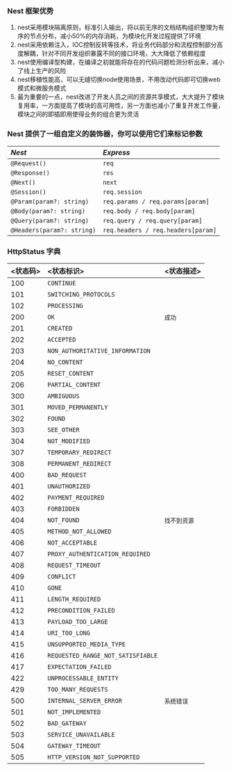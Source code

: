### Nest 框架优势

1. nest采用模块隔离原则，标准引入输出，将以前无序的文档结构组织整理为有序的节点分布，减小50%的内存消耗，为模块化开发过程提供了环境
2. nest采用依赖注入，IOC控制反转等技术，将业务代码部分和流程控制部分高度解耦，针对不同开发组织暴露不同的接口环境，大大降低了依赖程度
3. nest使用编译型构建，在编译之初就能将存在的代码问题检测分析出来，减小了线上生产的风险
4. nest移植性能高，可以无缝切换node使用场景，不用改动代码即可切换web模式和微服务模式
5. 最为重要的一点，nest改进了开发人员之间的资源共享模式，大大提升了模块复用率，一方面提高了模块的高可用性，另一方面也减小了重复开发工作量，模块之间的即插即用使得业务的组合更为灵活

### Nest 提供了一组自定义的装饰器，你可以使用它们来标记参数

| *Nest*                      | *Express*                         |
| :-------------------------- | :-------------------------------- |
| `@Request()`                | `req`                             |
| `@Response()`               | `res`                             |
| `@Next()`                   | `next`                            |
| `@Session()`                | `req.session`                     |
| `@Param(param?: string)`    | `req.params / req.params[param]`  |
| `@Body(param?: string)`     | `req.body / req.body[param]`      |
| `@Query(param?: string)`    | `req.query / req.query[param]`    |
| `@Headers(param?: string)`  | `req.headers / req.headers[param]`|


### HttpStatus 字典

| <状态码> | <状态标识>                        | <状态描述>        |
| ------- | :-------------------------------- | :--------------- |
|   100   | `CONTINUE`                        |  |
|   101   | `SWITCHING_PROTOCOLS`             |  |
|   102   | `PROCESSING`                      |  |
|   200   | `OK`                              | `成功` |
|   201   | `CREATED`                         |  |
|   202   | `ACCEPTED`                        |  |
|   203   | `NON_AUTHORITATIVE_INFORMATION`   |  |
|   204   | `NO_CONTENT`                      |  |
|   205   | `RESET_CONTENT`                   |  |
|   206   | `PARTIAL_CONTENT`                 |  |
|   300   | `AMBIGUOUS`                       |  |
|   301   | `MOVED_PERMANENTLY`               |  |
|   302   | `FOUND`                           |  |
|   303   | `SEE_OTHER`                       |  |
|   304   | `NOT_MODIFIED`                    |  |
|   307   | `TEMPORARY_REDIRECT`              |  |
|   308   | `PERMANENT_REDIRECT`              |  |
|   400   | `BAD_REQUEST`                     |  |
|   401   | `UNAUTHORIZED`                    |  |
|   402   | `PAYMENT_REQUIRED`                |  |
|   403   | `FORBIDDEN`                       |  |
|   404   | `NOT_FOUND`                       | `找不到资源` |
|   405   | `METHOD_NOT_ALLOWED`              |  |
|   406   | `NOT_ACCEPTABLE`                  |  |
|   407   | `PROXY_AUTHENTICATION_REQUIRED`   |  |
|   408   | `REQUEST_TIMEOUT`                 |  |
|   409   | `CONFLICT`                        |  |
|   410   | `GONE`                            |  |
|   411   | `LENGTH_REQUIRED`                 |  |
|   412   | `PRECONDITION_FAILED`             |  |
|   413   | `PAYLOAD_TOO_LARGE`               |  |
|   414   | `URI_TOO_LONG`                    |  |
|   415   | `UNSUPPORTED_MEDIA_TYPE`          |  |
|   416   | `REQUESTED_RANGE_NOT_SATISFIABLE` |  |
|   417   | `EXPECTATION_FAILED`              |  |
|   422   | `UNPROCESSABLE_ENTITY`            |  |
|   429   | `TOO_MANY_REQUESTS`               |  |
|   500   | `INTERNAL_SERVER_ERROR`           | `系统错误` |
|   501   | `NOT_IMPLEMENTED`                 |  |
|   502   | `BAD_GATEWAY`                     |  |
|   503   | `SERVICE_UNAVAILABLE`             |  |
|   504   | `GATEWAY_TIMEOUT`                 |  |
|   505   | `HTTP_VERSION_NOT_SUPPORTED`      |  |
